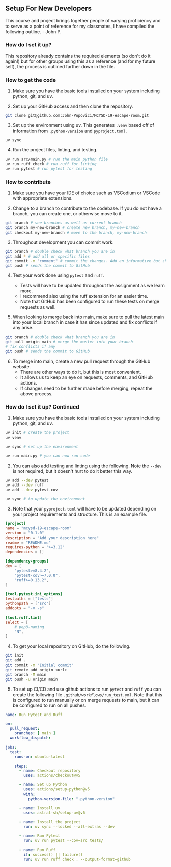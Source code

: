 ## Setup For New Developers
This course and project brings together people of varying proficiency and to serve as a point of reference for my classmates, I have compiled the following outline. - John P.

### How do I set it up?

This repository already contains the required elements (so don't do it again!) but for other groups using this as a reference (and for my future self), the process is outlined farther down in the file.


### How to get the code

1. Make sure you have the basic tools installed on your system including python, git, and uv.

2. Set up your GitHub access and then clone the repository.

```bash
git clone git@github.com:John-Popovici/MCYSD-19-escape-room.git
```

3. Set up the environment using uv. This generates `.venv` based off of information from `.python-version` and `pyproject.toml`.

```bash
uv sync
```

4. Run the project files, linting, and testing.

```bash
uv run src/main.py # run the main python file
uv run ruff check # run ruff for linting
uv run pytest # run pytest for testing
```


### How to contribute

1. Make sure you have your IDE of choice such as VSCodium or VSCode with appropriate extensions.

2. Change to a branch to contribute to the codebase. If you do not have a branch, you can create one, or otherwise move to it.

```bash
git branch # see branches as well as current branch
git branch my-new-branch # create new branch, my-new-branch
git checkout my-new-branch # move to the branch, my-new-branch
```

3. Throughout development you can commit work.

```bash
git branch # double check what branch you are in
git add * # add all or specific files
git commit -m "comment" # commit the changes. Add an informative but short comment about the commit
git push # sends the commit to GitHub
```

4. Test your work done using `pytest` and `ruff`.
	- Tests will have to be updated throughout the assignment as we learn more.
	- I recommend also using the ruff extension for an easier time.
	- Note that GitHub has been configured to run these tests on merge requests as well.

5. When looking to merge back into main, make sure to pull the latest main into your local branch in case it has since updated and fix conflicts if any arise.

```bash
git branch # double check what branch you are in
git pull origin main # merge the master into your branch
# fix conflicts if any
git push # sends the commit to GitHub
```

6. To merge into main, create a new pull request through the GitHub website.
	- There are other ways to do it, but this is most convenient.
	- It allows us to keep an eye on requests, comments, and GitHub actions.
	- If changes need to be further made before merging, repeat the above process.


### How do I set it up? Continued

1. Make sure you have the basic tools installed on your system including python, git, and uv.

```bash
uv init # create the project
uv venv

uv sync # set up the environment

uv run main.py # you can now run code
```

2. You can also add testing and linting using the following. Note the `--dev` is not required, but it doesn't hurt to do it better this way.

```bash
uv add --dev pytest
uv add --dev ruff
uv add --dev pytest-cov

uv sync # to update the environment
```

3. Note that your `pyproject.toml` will have to be updated depending on your project requirements and structure. This is an example file.

```toml
[project]
name = "mcysd-19-escape-room"
version = "0.1.0"
description = "Add your description here"
readme = "README.md"
requires-python = ">=3.12"
dependencies = []

[dependency-groups]
dev = [
    "pytest>=8.4.2",
    "pytest-cov>=7.0.0",
    "ruff>=0.13.2",
]

[tool.pytest.ini_options]
testpaths = ["tests"]
pythonpath = ["src"]
addopts = "-v -s"

[tool.ruff.lint]
select = [
    # pep8-naming
    "N",
]
```

4. To get your local repository on GitHub, do the following.

```bash
git init
git add .
git commit -m "Initial commit"
git remote add origin <url>
git branch -M main
git push -u origin main
```

5. To set up CI/CD and use github actions to run `pytest` and `ruff` you can create the following file `.github/workflows/run_test.yml`. Note that this is configured to run manually or on merge requests to main, but it can be configured to run on all pushes.

```yml
name: Run Pytest and Ruff

on:
  pull_request:
    branches: [ main ]
  workflow_dispatch:

jobs:
  test:
    runs-on: ubuntu-latest

    steps:
      - name: Checkout repository
        uses: actions/checkout@v5

      - name: Set up Python
        uses: actions/setup-python@v5
        with:
          python-version-file: ".python-version"

      - name: Install uv
        uses: astral-sh/setup-uv@v6

      - name: Install the project
        run: uv sync --locked --all-extras --dev

      - name: Run Pytest
        run: uv run pytest --cov=src tests/

      - name: Run Ruff
        if: success() || failure()
        run: uv run ruff check . --output-format=github
```
